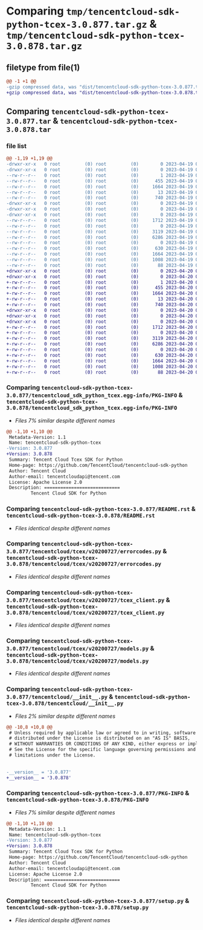 # Comparing `tmp/tencentcloud-sdk-python-tcex-3.0.877.tar.gz` & `tmp/tencentcloud-sdk-python-tcex-3.0.878.tar.gz`

## filetype from file(1)

```diff
@@ -1 +1 @@
-gzip compressed data, was "dist/tencentcloud-sdk-python-tcex-3.0.877.tar", last modified: Wed Apr 19 09:35:51 2023, max compression
+gzip compressed data, was "dist/tencentcloud-sdk-python-tcex-3.0.878.tar", last modified: Thu Apr 20 00:45:01 2023, max compression
```

## Comparing `tencentcloud-sdk-python-tcex-3.0.877.tar` & `tencentcloud-sdk-python-tcex-3.0.878.tar`

### file list

```diff
@@ -1,19 +1,19 @@
-drwxr-xr-x   0 root         (0) root         (0)        0 2023-04-19 09:35:51.000000 tencentcloud-sdk-python-tcex-3.0.877/
-drwxr-xr-x   0 root         (0) root         (0)        0 2023-04-19 09:35:51.000000 tencentcloud-sdk-python-tcex-3.0.877/tencentcloud_sdk_python_tcex.egg-info/
--rw-r--r--   0 root         (0) root         (0)        1 2023-04-19 09:35:51.000000 tencentcloud-sdk-python-tcex-3.0.877/tencentcloud_sdk_python_tcex.egg-info/dependency_links.txt
--rw-r--r--   0 root         (0) root         (0)      455 2023-04-19 09:35:51.000000 tencentcloud-sdk-python-tcex-3.0.877/tencentcloud_sdk_python_tcex.egg-info/SOURCES.txt
--rw-r--r--   0 root         (0) root         (0)     1664 2023-04-19 09:35:51.000000 tencentcloud-sdk-python-tcex-3.0.877/tencentcloud_sdk_python_tcex.egg-info/PKG-INFO
--rw-r--r--   0 root         (0) root         (0)       13 2023-04-19 09:35:51.000000 tencentcloud-sdk-python-tcex-3.0.877/tencentcloud_sdk_python_tcex.egg-info/top_level.txt
--rw-r--r--   0 root         (0) root         (0)      740 2023-04-19 09:35:51.000000 tencentcloud-sdk-python-tcex-3.0.877/README.rst
-drwxr-xr-x   0 root         (0) root         (0)        0 2023-04-19 09:35:51.000000 tencentcloud-sdk-python-tcex-3.0.877/tencentcloud/
-drwxr-xr-x   0 root         (0) root         (0)        0 2023-04-19 09:35:51.000000 tencentcloud-sdk-python-tcex-3.0.877/tencentcloud/tcex/
-drwxr-xr-x   0 root         (0) root         (0)        0 2023-04-19 09:35:51.000000 tencentcloud-sdk-python-tcex-3.0.877/tencentcloud/tcex/v20200727/
--rw-r--r--   0 root         (0) root         (0)     1712 2023-04-19 09:35:51.000000 tencentcloud-sdk-python-tcex-3.0.877/tencentcloud/tcex/v20200727/errorcodes.py
--rw-r--r--   0 root         (0) root         (0)        0 2023-04-19 09:35:51.000000 tencentcloud-sdk-python-tcex-3.0.877/tencentcloud/tcex/v20200727/__init__.py
--rw-r--r--   0 root         (0) root         (0)     3119 2023-04-19 09:35:51.000000 tencentcloud-sdk-python-tcex-3.0.877/tencentcloud/tcex/v20200727/tcex_client.py
--rw-r--r--   0 root         (0) root         (0)     6286 2023-04-19 09:35:51.000000 tencentcloud-sdk-python-tcex-3.0.877/tencentcloud/tcex/v20200727/models.py
--rw-r--r--   0 root         (0) root         (0)        0 2023-04-19 09:35:51.000000 tencentcloud-sdk-python-tcex-3.0.877/tencentcloud/tcex/__init__.py
--rw-r--r--   0 root         (0) root         (0)      630 2023-04-19 09:35:51.000000 tencentcloud-sdk-python-tcex-3.0.877/tencentcloud/__init__.py
--rw-r--r--   0 root         (0) root         (0)     1664 2023-04-19 09:35:51.000000 tencentcloud-sdk-python-tcex-3.0.877/PKG-INFO
--rw-r--r--   0 root         (0) root         (0)     1008 2023-04-19 09:35:51.000000 tencentcloud-sdk-python-tcex-3.0.877/setup.py
--rw-r--r--   0 root         (0) root         (0)       88 2023-04-19 09:35:51.000000 tencentcloud-sdk-python-tcex-3.0.877/setup.cfg
+drwxr-xr-x   0 root         (0) root         (0)        0 2023-04-20 00:45:01.000000 tencentcloud-sdk-python-tcex-3.0.878/
+drwxr-xr-x   0 root         (0) root         (0)        0 2023-04-20 00:45:01.000000 tencentcloud-sdk-python-tcex-3.0.878/tencentcloud_sdk_python_tcex.egg-info/
+-rw-r--r--   0 root         (0) root         (0)        1 2023-04-20 00:45:01.000000 tencentcloud-sdk-python-tcex-3.0.878/tencentcloud_sdk_python_tcex.egg-info/dependency_links.txt
+-rw-r--r--   0 root         (0) root         (0)      455 2023-04-20 00:45:01.000000 tencentcloud-sdk-python-tcex-3.0.878/tencentcloud_sdk_python_tcex.egg-info/SOURCES.txt
+-rw-r--r--   0 root         (0) root         (0)     1664 2023-04-20 00:45:01.000000 tencentcloud-sdk-python-tcex-3.0.878/tencentcloud_sdk_python_tcex.egg-info/PKG-INFO
+-rw-r--r--   0 root         (0) root         (0)       13 2023-04-20 00:45:01.000000 tencentcloud-sdk-python-tcex-3.0.878/tencentcloud_sdk_python_tcex.egg-info/top_level.txt
+-rw-r--r--   0 root         (0) root         (0)      740 2023-04-20 00:45:01.000000 tencentcloud-sdk-python-tcex-3.0.878/README.rst
+drwxr-xr-x   0 root         (0) root         (0)        0 2023-04-20 00:45:01.000000 tencentcloud-sdk-python-tcex-3.0.878/tencentcloud/
+drwxr-xr-x   0 root         (0) root         (0)        0 2023-04-20 00:45:01.000000 tencentcloud-sdk-python-tcex-3.0.878/tencentcloud/tcex/
+drwxr-xr-x   0 root         (0) root         (0)        0 2023-04-20 00:45:01.000000 tencentcloud-sdk-python-tcex-3.0.878/tencentcloud/tcex/v20200727/
+-rw-r--r--   0 root         (0) root         (0)     1712 2023-04-20 00:45:01.000000 tencentcloud-sdk-python-tcex-3.0.878/tencentcloud/tcex/v20200727/errorcodes.py
+-rw-r--r--   0 root         (0) root         (0)        0 2023-04-20 00:45:01.000000 tencentcloud-sdk-python-tcex-3.0.878/tencentcloud/tcex/v20200727/__init__.py
+-rw-r--r--   0 root         (0) root         (0)     3119 2023-04-20 00:45:01.000000 tencentcloud-sdk-python-tcex-3.0.878/tencentcloud/tcex/v20200727/tcex_client.py
+-rw-r--r--   0 root         (0) root         (0)     6286 2023-04-20 00:45:01.000000 tencentcloud-sdk-python-tcex-3.0.878/tencentcloud/tcex/v20200727/models.py
+-rw-r--r--   0 root         (0) root         (0)        0 2023-04-20 00:45:01.000000 tencentcloud-sdk-python-tcex-3.0.878/tencentcloud/tcex/__init__.py
+-rw-r--r--   0 root         (0) root         (0)      630 2023-04-20 00:45:01.000000 tencentcloud-sdk-python-tcex-3.0.878/tencentcloud/__init__.py
+-rw-r--r--   0 root         (0) root         (0)     1664 2023-04-20 00:45:01.000000 tencentcloud-sdk-python-tcex-3.0.878/PKG-INFO
+-rw-r--r--   0 root         (0) root         (0)     1008 2023-04-20 00:45:01.000000 tencentcloud-sdk-python-tcex-3.0.878/setup.py
+-rw-r--r--   0 root         (0) root         (0)       88 2023-04-20 00:45:01.000000 tencentcloud-sdk-python-tcex-3.0.878/setup.cfg
```

### Comparing `tencentcloud-sdk-python-tcex-3.0.877/tencentcloud_sdk_python_tcex.egg-info/PKG-INFO` & `tencentcloud-sdk-python-tcex-3.0.878/tencentcloud_sdk_python_tcex.egg-info/PKG-INFO`

 * *Files 7% similar despite different names*

```diff
@@ -1,10 +1,10 @@
 Metadata-Version: 1.1
 Name: tencentcloud-sdk-python-tcex
-Version: 3.0.877
+Version: 3.0.878
 Summary: Tencent Cloud Tcex SDK for Python
 Home-page: https://github.com/TencentCloud/tencentcloud-sdk-python
 Author: Tencent Cloud
 Author-email: tencentcloudapi@tencent.com
 License: Apache License 2.0
 Description: ============================
         Tencent Cloud SDK for Python
```

### Comparing `tencentcloud-sdk-python-tcex-3.0.877/README.rst` & `tencentcloud-sdk-python-tcex-3.0.878/README.rst`

 * *Files identical despite different names*

### Comparing `tencentcloud-sdk-python-tcex-3.0.877/tencentcloud/tcex/v20200727/errorcodes.py` & `tencentcloud-sdk-python-tcex-3.0.878/tencentcloud/tcex/v20200727/errorcodes.py`

 * *Files identical despite different names*

### Comparing `tencentcloud-sdk-python-tcex-3.0.877/tencentcloud/tcex/v20200727/tcex_client.py` & `tencentcloud-sdk-python-tcex-3.0.878/tencentcloud/tcex/v20200727/tcex_client.py`

 * *Files identical despite different names*

### Comparing `tencentcloud-sdk-python-tcex-3.0.877/tencentcloud/tcex/v20200727/models.py` & `tencentcloud-sdk-python-tcex-3.0.878/tencentcloud/tcex/v20200727/models.py`

 * *Files identical despite different names*

### Comparing `tencentcloud-sdk-python-tcex-3.0.877/tencentcloud/__init__.py` & `tencentcloud-sdk-python-tcex-3.0.878/tencentcloud/__init__.py`

 * *Files 2% similar despite different names*

```diff
@@ -10,8 +10,8 @@
 # Unless required by applicable law or agreed to in writing, software
 # distributed under the License is distributed on an "AS IS" BASIS,
 # WITHOUT WARRANTIES OR CONDITIONS OF ANY KIND, either express or implied.
 # See the License for the specific language governing permissions and
 # limitations under the License.
 
 
-__version__ = '3.0.877'
+__version__ = '3.0.878'
```

### Comparing `tencentcloud-sdk-python-tcex-3.0.877/PKG-INFO` & `tencentcloud-sdk-python-tcex-3.0.878/PKG-INFO`

 * *Files 7% similar despite different names*

```diff
@@ -1,10 +1,10 @@
 Metadata-Version: 1.1
 Name: tencentcloud-sdk-python-tcex
-Version: 3.0.877
+Version: 3.0.878
 Summary: Tencent Cloud Tcex SDK for Python
 Home-page: https://github.com/TencentCloud/tencentcloud-sdk-python
 Author: Tencent Cloud
 Author-email: tencentcloudapi@tencent.com
 License: Apache License 2.0
 Description: ============================
         Tencent Cloud SDK for Python
```

### Comparing `tencentcloud-sdk-python-tcex-3.0.877/setup.py` & `tencentcloud-sdk-python-tcex-3.0.878/setup.py`

 * *Files identical despite different names*

